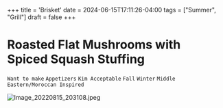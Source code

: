+++
title = 'Brisket'
date = 2024-06-15T17:11:26-04:00
tags = ["Summer", "Grill"]
draft = false
+++
# Roasted Flat Mushrooms with Spiced Squash Stuffing

`Want to make` `Appetizers` `Kim Acceptable` `Fall` `Winter` `Middle Eastern/Moroccan Inspired`

![Image_20220815_203108.jpeg](image/Image_20220815_203108.jpeg)
